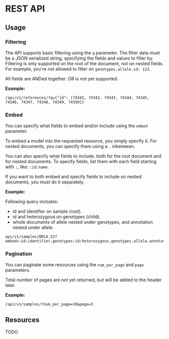 # REST API


## Usage

### Filtering

The API supports basic filtering using the `q` parameter. The filter data must be a JSON serialized string, specifying the fields and values to filter by. Filtering is only supported on the root of the document, not on nested fields. For example, you're not allowed to filter on `genotypes.allele.id: 123`.

All fields are ANDed together. OR is not yet supported.

**Example:**
```
/api/v1/references/?q={"id": [74341, 74342, 74343, 74344, 74345, 74346, 74347, 74348, 74349, 74350]}
```

### Embed

You can specify what fields to embed and/or include using the `embed` parameter.

To embed a model into the requested resource, you simply specify it. For nested documents, you can specify them using a `.` inbetween.

You can also specify what fields to include, both for the root document and for nested documents. To specify fields, list them with each field starting with `:`, like: `:id:name`.

If you want to both embed and specify fields to include on nested documents, you must do it separately.

**Example:**

Following query includes:

* id and identifier on sample (root).
* id and heterozygous on genotypes (child).
* whole documents of allele nested under genotypes, and annotation nested under allele.

```
api/v1/samples/BRCA_S2?embed=:id:identifier,genotypes:id:heterozygous,genotypes.allele.annotation"
```

### Pagination

You can paginate some resources using the `num_per_page` and `page` parameters.

Total number of pages are not yet returned, but will be added to the header later.

**Example:**
```
/api/v1/samples/?num_per_page=10&page=3
```


## Resources

TODO
